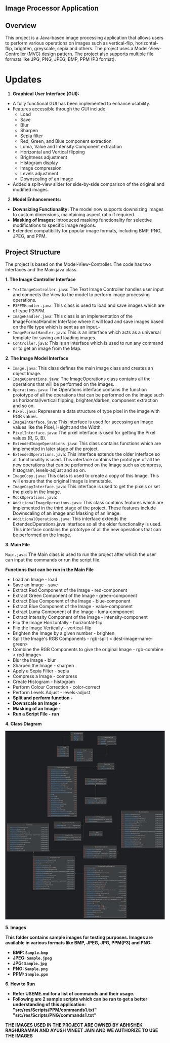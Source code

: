 ## Image Processor Application

## Overview

This project is a Java-based image processing application that allows users to perform various
operations on images such as vertical-flip, horizontal-flip, brighten, greyscale, sepia and others.
The project uses a Model-View-Controller (MVC) design pattern. The project also supports multiple
file formats like JPG, PNG, JPEG, BMP, PPM (P3 format).

# Updates

1. **Graphical User Interface (GUI):**

- A fully functional GUI has been implemented to enhance usability.
- Features accessible through the GUI include:
    - Load
    - Save
    - Blur
    - Sharpen
    - Sepia filter
    - Red, Green, and Blue component extraction
    - Luma, Value and Intensity Component extraction
    - Horizontal and Vertical flipping
    - Brightness adjustment
    - Histogram display
    - Image compression
    - Levels adjustment
    - Downscaling of an Image
- Added a split-view slider for side-by-side comparison of the original and modified images.

2. **Model Enhancements:**

- **Downsizing Functionality:** The model now supports downsizing images to custom dimensions,
  maintaining aspect ratio if required.
- **Masking of Images:** Introduced masking functionality for selective modifications to specific
  image regions.
- Extended compatibility for popular image formats, including BMP, PNG, JPEG, and PPM.

## Project Structure

The project is based on the Model-View-Controller. The code has two interfaces and the Main.java
class.

**1. The Image Controller Interface**

- `TextImageController.java`: The Text Image Controller handles user input and connects the View to
  the model to perform image processing operations.
- `P3PPMHandler.java`: This class is used to load and save images which are of type P3PPM.
- `ImageHandler.java`: This class is an implementation of the ImageFormatHandler Interface where it
  will load and save images based on the file type which is sent as an input.-
- `ImageFormatHandler.java`: This is an interface which acts as a universal template for saving and
  loading images.
- `Controller.java`: This is an interface which is used to run any command or to get an image from
  the Map.

**2. The Image Model Interface**

- `Image.java`: This class defines the main image class and creates an object Image.
- `ImageOperations.java`: The ImageOperations class contains all the operations that will be
  performed on the images.
- `Operations.java`:  The Operations interface contains the function prototype of all the operations
  that can be performed on the image such as horizontal/vertical flipping, brighten/darken,
  component extraction and so on.
- `Pixel.java`: Represents a data structure of type pixel in the image with RGB values.
- `ImageInterface.java`: This interface is used for accessing an Image values like the
  Pixel, Height and the Width.
- `PixelInterface.java`: The pixel interface is used for getting the Pixel values (R, G, B).
- `ExtendedImageOperations.java`: This class contains functions which are implemented in later
  stage of the project.
- `ExtendedOperations.java`: This interface extends the older interface so all functionality is
  used. This interface contains the prototype of all the new operations that can be performed
  on the Image such as compress, histogram, levels-adjust and so on.
- `ImageCopy.java`: This class is used to create a copy of this Image. This will ensure that the
  original Image is immutable.
- `ImageCopyInterface.java`: This interface is used to get the pixels or set the pixels in the
  Image.
- `MockOperations.java`:
- `AdditionalImageOperations.java`: This class contains features which are implemented in the third
  stage of the project. These features include Downscaling of an image and Masking of an image.
- `AdditionalOperations.java`: This interface extends the ExtendedOperations.java interface so all
  the older functionality is used. This interface contains the prototype of all the new operations
  that can be performed on the Image.

**3. Main File**

`Main.java`: The Main class is used to run the project after which the user can input the commands
or run the script file.

**Functions that can be run in the Main File**

- Load an Image - load <image-path> <image-name>
- Save an Image - save <image-path> <image-name>
- Extract Red Component of the Image - red-component <image-name> <dest-image-name>
- Extract Green Component of the Image - green-component <image-name> <dest-image-name>
- Extract Blue Component of the Image - blue-component <image-name> <dest-image-name>
- Extract Blue Component of the Image - value-component <image-name> <dest-image-name>
- Extract Luma Component of the Image - luma-component <image-name> <dest-image-name>
- Extract Intensity Component of the Image - intensity-component <image-name> <dest-image-name>
- Flip the Image Horizontally - horizontal-flip <image-name> <dest-image-name>
- Flip the Image Vertically - vertical-flip <image-name> <dest-image-name>
- Brighten the Image by a given number - brighten <increment> <image-name> <dest-image-name>
- Split the Image's RGB Components - rgb-split <image-name> <dest-image-name-red> <
  dest-image-name-green>
- Combine the RGB Components to give the original Image - rgb-combine <dest-image-name> <
  red-image> <green-image> <blue-image>
- Blur the Image - blur <image-name> <dest-image-name>
- Sharpen the Image - sharpen <image-name> <dest-image-name>
- Apply a Sepia Filter - sepia <image-name> <dest-image-name>
- Compress a Image - compress <percentage> <image-name> <dest-file-path>
- Create Histogram - histogram <image-name> <dest-file-path>
- Perform Colour Correction - color-correct <image-name> <dest-image-name>
- Perform Levels Adjust - levels-adjust <b> <m> <w> <image-name> <dest-image-name>
- Split and perform function - <Normal function command> <split> <percentage-split>
- Downscale an Image -
- Masking of an Image -
- Run a Script File - run <script-file-path>

**4. Class Diagram**

![src_class_diagram.png](src/res/Class_Diagram.png)

**5. Images**

This folder contains sample images for testing purposes. Images are available in various formats
like BMP, JPEG, JPG, PPM(P3) and PNG:

- BMP: `Sample.bmp`
- JPEG: `Sample.jpeg`
- JPG: `Sample.jpg`
- PNG: `Sample.png`
- PPM: `Sample.ppm`

**6. How to Run**

- Refer USEME.md for a list of commands and their usage.
- Following are 2 sample scripts which can be run to get a better understanding of this application:
  "src/res/Scripts/PPM/commands1.txt" "src/res/Scripts/PNG/commands1.txt"

**THE IMAGES USED IN THE PROJECT ARE OWNED BY ABHISHEK RAGHURAMAN AND AYUSH VINEET JAIN AND WE
AUTHORIZE TO USE THE IMAGES**